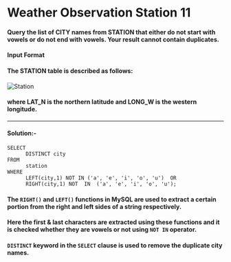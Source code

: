 # Weather Observation Station 11

#### Query the list of CITY names from STATION that either do not start with vowels or do not end with vowels. Your result cannot contain duplicates.

#### Input Format

#### The STATION table is described as follows:

![Station](https://github.com/user-attachments/assets/5a178afe-bc35-4cf7-9b07-ffbe019717f4)

#### where LAT_N is the northern latitude and LONG_W is the western longitude.

---

#### Solution:-
```
SELECT
      DISTINCT city
FROM
      station
WHERE 
      LEFT(city,1) NOT IN ('a', 'e', 'i', 'o', 'u')  OR  
      RIGHT(city,1) NOT  IN  ('a', 'e', 'i', 'o', 'u');
```
#### The ```RIGHT()``` and ```LEFT()``` functions in MySQL are used to extract a certain portion from the right and left sides of a string respectively.

#### Here the first & last characters are extracted using these functions and it is checked whether they are vowels or not using ```NOT IN``` operator.

#### ```DISTINCT``` keyword in the ```SELECT``` clause is used to remove the duplicate city names.
